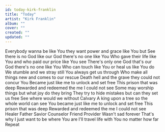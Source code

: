 ```yaml
---
id: today-kirk-franklin
title: "Today"
artist: "Kirk Franklin"
album: ""
cover: ""
created: ""
updated: ""
---
```


Everybody wanna be like You they want power and grace like You but
See there is no God like our God there's no one like You
Who gave their life like You and who paid our price like You see
There's only one God that's our God there's no one like You
Who can touch like You or heal us like You do
We stumble and we stray still You always get us through
Who make all things new and comes to our rescue
Death hell and the grave they could not concur You
Became just like me to unlock and set free
This prison that was deep
Rewarded and redeemed the me I could not see
Some may worship things but what joy do they bring
They try to hide mistakes but can they set us free
See where would we without Calvary
A king upon a tree so the whole world can see
You became just like me to unlock and set free
This prison that was deep
Rewarded and redeemed the me I could not see
Healer Father Savior
Counselor Friend Provider
Wasn't sad forever
That's why I just want to be where You are
I'll travel life with You no matter how far
Repeat